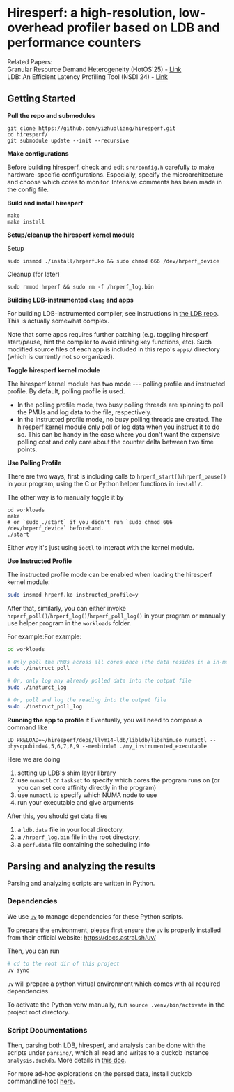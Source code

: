 # Hiresperf: a high-resolution, low-overhead profiler based on LDB and performance counters

Related Papers:\
Granular Resource Demand Heterogeneity (HotOS'25) - [Link](https://sigops.org/s/conferences/hotos/2025/papers/hotos25-102.pdf)\
LDB: An Efficient Latency Profiling Tool (NSDI'24) - [Link](https://www.usenix.org/conference/nsdi24/presentation/cho)

## Getting Started
**Pull the repo and submodules**
```
git clone https://github.com/yizhuoliang/hiresperf.git
cd hiresperf/
git submodule update --init --recursive
```
**Make configurations**

Before building hiresperf, check and edit `src/config.h` carefully to make hardware-specific configurations. Especially, specify the microarchitecture and choose which cores to monitor. Intensive comments has been made in the config file.


**Build and install hiresperf**
```
make
make install
```
**Setup/cleanup the hiresperf kernel module**

Setup
```
sudo insmod ./install/hrperf.ko && sudo chmod 666 /dev/hrperf_device
```
Cleanup (for later)
```
sudo rmmod hrperf && sudo rm -f /hrperf_log.bin
```

**Building LDB-instrumented `clang` and apps**

For building LDB-instrumented compiler, see instructions in [the LDB repo](https://github.com/yizhuoliang/llvm14-ldb). This is actually somewhat complex.

Note that some apps requires further patching (e.g. toggling hiresperf start/pause, hint the compiler to avoid inlining key functions, etc). Such modified source files of each app is included in this repo's `apps/` directory (which is currently not so organized).

**Toggle hiresperf kernel module**

The hiresperf kernel module has two mode --- polling profile and instructed profile. By default, polling profile is used.

- In the polling profile mode, two busy polling threads are spinning to poll the PMUs and log data to the file, respectively.
- In the instructed profile mode, no busy polling threads are created. The hiresperf kernel module only poll or log data when you instruct it to do so. This can be handy in the case where you don't want the expensive polling cost and only care about the counter delta between two time points.

**Use Polling Profile**

There are two ways, first is including calls to `hrperf_start()`/`hrperf_pause()` in your program, using the C or Python helper functions in `install/`.

The other way is to manually toggle it by
```
cd workloads
make
# or `sudo ./start` if you didn't run `sudo chmod 666 /dev/hrperf_device` beforehand.
./start
```
Either way it's just using `ioctl` to interact with the kernel module.

**Use Instructed Profile**

The instructed profile mode can be enabled when loading the hiresperf kernel module:
``` bash
sudo insmod hrperf.ko instructed_profile=y
```

After that, similarly, you can either invoke `hrperf_poll()`/`hrperf_log()`/`hrperf_poll_log()` in your program or manually use helper program in the `workloads` folder.

For example:For example:
``` bash
cd workloads

# Only poll the PMUs across all cores once (the data resides in a in-memory buffer)
sudo ./instruct_poll

# Or, only log any already polled data into the output file
sudo ./insturct_log

# Or, poll and log the reading into the output file
sudo ./instruct_poll_log
```

**Running the app to profile it**
Eventually, you will need to compose a command like
```
LD_PRELOAD=~/hiresperf/deps/llvm14-ldb/libldb/libshim.so numactl --physcpubind=4,5,6,7,8,9 --membind=0 ./my_instrumented_executable
```

Here we are doing
1. setting up LDB's shim layer library
2. use `numactl` or `taskset` to specify which cores the program runs on (or you can set core affinity directly in the program)
3. use `numactl` to specify which NUMA node to use
4. run your executable and give arguments

After this, you should get data files
1. a `ldb.data` file in your local directory, 
2. a `/hrperf_log.bin` file in the root directory,
3. a `perf.data` file containing the scheduling info

## Parsing and analyzing the results

Parsing and analyzing scripts are written in Python.

### Dependencies

We use [`uv`](https://docs.astral.sh/uv/) to manage dependencies for these Python scripts.

To prepare the environment, please first ensure the `uv` is properly installed from their official website: https://docs.astral.sh/uv/

Then, you can run
``` bash
# cd to the root dir of this project
uv sync
```

`uv` will prepare a python virtual environment which comes with all required dependencies. 

To activate the Python venv manually, run `source .venv/bin/activate` in the project root directory.

### Script Documentations

Then, parsing both LDB, hiresperf, and analysis can be done with the scripts under `parsing/`, which all read and writes to a duckdb instance `analysis.duckdb`. More details in [this doc](docs/parsing.md).

For more ad-hoc explorations on the parsed data, install duckdb commandline tool [here](https://duckdb.org/docs/installation/?version=stable&environment=cli&platform=linux&download_method=direct&architecture=x86_64).